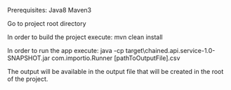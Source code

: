 Prerequisites:
Java8
Maven3

Go to project root directory

In order to build the project execute:
mvn clean install

In order to run the app execute:
java -cp target\chained.api.service-1.0-SNAPSHOT.jar com.importio.Runner [pathToOutputFile].csv

The output will be available in the output file that will be created in the root of the project.

